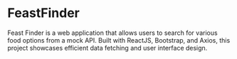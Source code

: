 # FeastFinder
Feast Finder is a web application that allows users to search for various food options from a mock API. Built with ReactJS, Bootstrap, and Axios, this project showcases efficient data fetching and user interface design.
